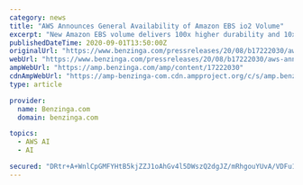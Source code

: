 ```yaml
---
category: news
title: "AWS Announces General Availability of Amazon EBS io2 Volume"
excerpt: "New Amazon EBS volume delivers 100x higher durability and 10x more IOPS-to-storage ratio at the same price of current comparable volumes Bristol Myers Squibb,"
publishedDateTime: 2020-09-01T13:50:00Z
originalUrl: "https://www.benzinga.com/pressreleases/20/08/b17222030/aws-announces-general-availability-of-amazon-ebs-io2-volume"
webUrl: "https://www.benzinga.com/pressreleases/20/08/b17222030/aws-announces-general-availability-of-amazon-ebs-io2-volume"
ampWebUrl: "https://amp.benzinga.com/amp/content/17222030"
cdnAmpWebUrl: "https://amp-benzinga-com.cdn.ampproject.org/c/s/amp.benzinga.com/amp/content/17222030"
type: article

provider:
  name: Benzinga.com
  domain: benzinga.com

topics:
  - AWS AI
  - AI

secured: "DRtr+A+WnlCpGMFYHtB5kjZZJ1oAhGv4l5DWszQ2dgJZ/mRhgouYUvA/VDFu1dzU6i/lOjuH/jRcRg8UoscMNKdau63tAXQY/t6zHG9GotUytBexl1v+mOReCXoZSl5W3gmHtTdeM5X/D+/9FHnxeNFAKlEt/3KkVA4beR25dp7iCrZdlQmlj+BzuQYzcRJAn0vqAcqDZ3Flo0WRKsnJe88PRbr33go2PNaENpaf4k9QOb2GUtZ1yP81m8Kb79hbPb6ec9NRSM6uZvOq+E4C4C9AgmFEvdod2P9g52XKPLW7ggywrLweoGWzOf4q9AKfXRvzY4DBQvkj8s/LM2TrJTW5F9+Udu5DELlqrtFKNeo=;mDHo1q3nxk0AzvQkNsXQ0g=="
---
```


